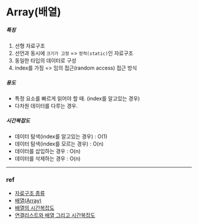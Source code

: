 # Array(배열)

##### 특징

1. 선형 자료구조
2. 선언과 동시에 `크기가 고정` => `정적(static)`인 자료구조
3. 동일한 타입의 데이터로 구성
4. index를 가짐 => 임의 접근(random access) 접근 방식

##### 용도

- 특정 요소를 빠르게 읽어야 할 때. (index를 알고있는 경우)
- 다차원 데이터를 다루는 경우.

##### 시간복잡도

- 데이터 탐색(index를 알고있는 경우) : O(1)
- 데이터 탐색(index를 모르는 경우) : O(n)
- 데이터를 삽입하는 경우 : O(n)
- 데이터를 삭제하는 경우 : O(n)

---

### ref

- [자료구조 종류](https://jin-network.tistory.com/127)
- [배열(Array)](https://velog.io/@hanif/%EC%9E%90%EB%A3%8C%EA%B5%AC%EC%A1%B0-%EB%B0%B0%EC%97%B4)
- [배열의 시간복잡도](https://moonsu.tistory.com/58)
- [연결리스트와 배열 그리고 시간복잡도](https://m.blog.naver.com/raylee00/221944085465)
